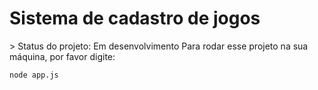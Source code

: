 <h1>Sistema de cadastro de jogos</h1>
> Status do projeto: Em desenvolvimento
Para rodar esse projeto na sua máquina, por favor digite:

```
node app.js
```

